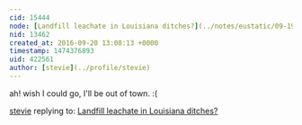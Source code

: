 ```yaml
---
cid: 15444
node: [Landfill leachate in Louisiana ditches?](../notes/eustatic/09-19-2016/landfill-leachate-in-louisiana-ditches)
nid: 13462
created_at: 2016-09-20 13:08:13 +0000
timestamp: 1474376893
uid: 422561
author: [stevie](../profile/stevie)
---
```


ah! wish I could go, I'll be out of town. :( 

[stevie](../profile/stevie) replying to: [Landfill leachate in Louisiana ditches?](../notes/eustatic/09-19-2016/landfill-leachate-in-louisiana-ditches)


